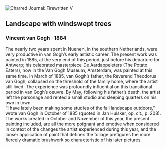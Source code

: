 <div class="artwork-of-the-day">
  <div class="container">
    <div class="img-wrapper">
      <img
        src="https://uploads5.wikiart.org/images/vincent-van-gogh/landscape-with-windswept-trees-1884.jpg!Large.jpg"
        alt="Charred Journal: Firewritten V" />
    </div>
    <div class="artwork-detail">
      <div class="artwork-origin"> 
        <h2 class="artwork-name">Landscape with windswept trees</h2>
        <h3 class="artist">
          Vincent van Gogh
                    ·  1884
        </h3>
      </div>
      <p class="description">
        <span class="artwork-description-text ng-binding" ng-bind-html="viewModel.ArtworkOfTheDay.Description | unsafe">The nearly two years spent in Nuenen, in the southern Netherlands, were very productive in van Gogh’s early artistic career. The present work was painted in 1885, at the very end of this period, just before his departure for Antwerp; his celebrated masterpiece De Aardappeleters (The Potato Eaters), now in the Van Gogh Museum, Amsterdam, was painted at this same time. In March of 1885, van Gogh’s father, the Reverend Theodorus van Gogh, collapsed on the threshold of the family home, where the artist still lived. The experience was profoundly influential on this transitional period in van Gogh’s oeuvre. By May, following his father’s death, the artist left the parsonage and rented a small studio and sleeping quarters on his own in town.
<br> “I have lately been making some studies of the fall landscape outdoors,” wrote van Gogh in October of 1885 (quoted in Jan Hulsker, op. cit., p. 208). The works created in October and November of this year, the present painting included, are all the more poignant and emotive when considered in context of the changes the artist experienced during this year, and the looser application of paint that defines the foliage prefigures the more fiercely dramatic brushwork so characteristic of his later pictures.</span>
                        <div class="text-shadow-container" ng-show="showShadow" style=""></div>
      </p>
    </div>
  </div>

</div>
